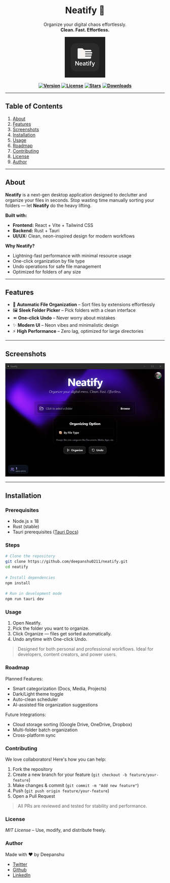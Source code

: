 <div align="center">

# Neatify 🚀

Organize your digital chaos effortlessly.  
**Clean. Fast. Effortless.**

![Neatify Logo](https://github.com/Deepanshu0211/Neatify/blob/main/src-tauri/icons/128x128.png)

**[![Version](https://img.shields.io/badge/version-3.0.7-blue.svg)](https://github.com/Deepanshu0211/Neatify/releases)**
**[![License](https://img.shields.io/badge/license-MIT-green.svg)](https://github.com/Deepanshu0211/Neatify/blob/main/LICENSE)**
**[![Stars](https://img.shields.io/github/stars/Deepanshu0211/Neatify?style=social)](https://github.com/Deepanshu0211/Neatify/stargazers)**
**[![Downloads](https://img.shields.io/github/downloads/Deepanshu0211/Neatify/total?color=orange)](https://github.com/Deepanshu0211/Neatify/releases)**

</div>

---

## Table of Contents

1. [About](#about)  
2. [Features](#features)  
3. [Screenshots](#screenshots)  
4. [Installation](#installation)  
5. [Usage](#usage)  
6. [Roadmap](#roadmap)  
7. [Contributing](#contributing)  
8. [License](#license)  
9. [Author](#author)  

---

## About

**Neatify** is a next-gen desktop application designed to declutter and organize your files in seconds. Stop wasting time manually sorting your folders — let **Neatify** do the heavy lifting.  

**Built with:**

- **Frontend:** React + Vite + Tailwind CSS  
- **Backend:** Rust + Tauri  
- **UI/UX:** Clean, neon-inspired design for modern workflows  

**Why Neatify?**

- Lightning-fast performance with minimal resource usage  
- One-click organization by file type  
- Undo operations for safe file management  
- Optimized for folders of any size  

---

## Features

- 📁 **Automatic File Organization** – Sort files by extensions effortlessly  
- 🖼️ **Sleek Folder Picker** – Pick folders with a clean interface  
- ⏪ **One-click Undo** – Never worry about mistakes  
- ✨ **Modern UI** – Neon vibes and minimalistic design  
- ⚡ **High Performance** – Zero lag, optimized for large directories  

---

## Screenshots

<div align="center">

![App Screenshot](https://github.com/Deepanshu0211/Neatify/blob/main/src/assets/image.png)

</div>

---

## Installation

### Prerequisites

- Node.js ≥ 18  
- Rust (stable)  
- Tauri prerequisites ([Tauri Docs](https://tauri.app/v1/guides/getting-started/prerequisites))  

### Steps

```bash
# Clone the repository
git clone https://github.com/deepanshu0211/neatify.git
cd neatify

# Install dependencies
npm install

# Run in development mode
npm run tauri dev
```

### Usage
1. Open Neatify.
2. Pick the folder you want to organize.
3. Click Organize — files get sorted automatically.
4. Undo anytime with One-click Undo.

> Designed for both personal and professional workflows. Ideal for developers, content creators, and power users.

### Roadmap

Planned Features:
- Smart categorization (Docs, Media, Projects) 
- Dark/Light theme toggle
- Auto-clean scheduler
- AI-assisted file organization suggestions

Future Integrations:
- Cloud storage sorting (Google Drive, OneDrive, Dropbox)
- Multi-folder batch organization
- Cross-platform sync

### Contributing
We love collaborators! Here's how you can help:
1. Fork the repository
2. Create a new branch for your feature (`git checkout -b feature/your-feature`)
3. Make changes & commit (`git commit -m "Add new feature"`)
4. Push (`git push origin feature/your-feature`)
5. Open a Pull Request
> All PRs are reviewed and tested for stability and performance.

### License
*MIT License* – Use, modify, and distribute freely.

### Author
Made with ❤️ by Deepanshu
- [Twitter](https://x.com/V3Deepanshu)
- [Github](https://github.com/Deepanshu0211)
- [LinkedIn](https://www.linkedin.com/in/deepanshuyad/)
